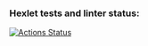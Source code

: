 ### Hexlet tests and linter status:
[![Actions Status](https://github.com/dushnila/frontend-project-11/actions/workflows/hexlet-check.yml/badge.svg)](https://github.com/dushnila/frontend-project-11/actions)